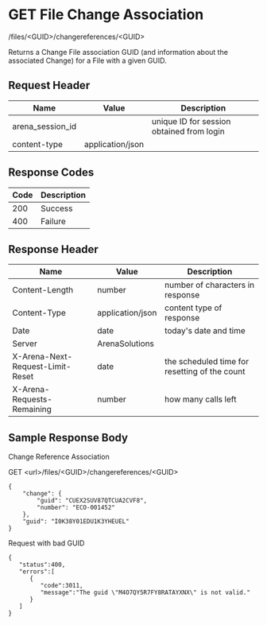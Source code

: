 # GET File Change Association
/files/&lt;GUID&gt;/changereferences/&lt;GUID&gt;

Returns a Change File association GUID \(and information about the associated Change\) for a File with a given GUID. 

## Request Header

| Name<br> | Value<br> | Description<br> |
|  --- |  --- |  --- | 
| arena_session_id<br> |   | unique ID for session obtained from login<br> |
| content-type<br> | application/json<br> |   |

## Response Codes

| Code<br> | Description<br> |
|  --- |  --- | 
| 200<br> | Success<br> |
| 400<br> | Failure<br> |

## Response Header

| Name<br> | Value<br> | Description<br> |
|  --- |  --- |  --- | 
| Content-Length<br> | number<br> | number of characters in response<br> |
| Content-Type<br> | application/json<br> | content type of response<br> |
| Date<br> | date<br> | today's date and time<br> |
| Server<br> | ArenaSolutions<br> |   |
| X-Arena-Next-Request-Limit-Reset<br> | date<br> | the scheduled time for resetting of the count<br> |
| X-Arena-Requests-Remaining<br> | number<br> | how many calls left<br> |

## Sample Response Body
Change Reference  Association

GET &lt;url&gt;/files/&lt;GUID&gt;/changereferences/&lt;GUID&gt;

```
{
    "change": {
        "guid": "CUEX2SUV87QTCUA2CVF8",
        "number": "ECO-001452"
    },
    "guid": "I0K38Y01EDU1K3YHEUEL"
}
```
Request with bad GUID

```
{  
   "status":400,
   "errors":[  
      {  
         "code":3011,
         "message":"The guid \"M4O7QY5R7FY8RATAYXNX\" is not valid."
      }
   ]
}
```
